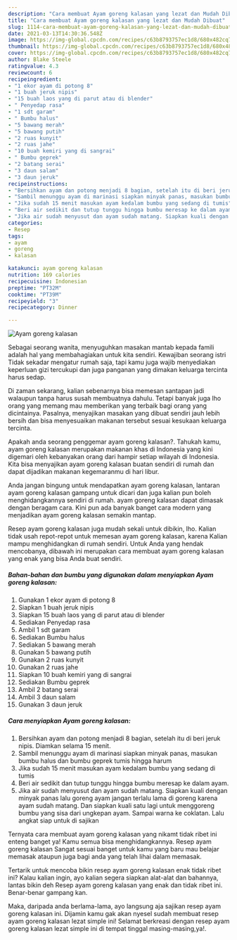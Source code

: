 ```yaml
---
description: "Cara membuat Ayam goreng kalasan yang lezat dan Mudah Dibuat"
title: "Cara membuat Ayam goreng kalasan yang lezat dan Mudah Dibuat"
slug: 1114-cara-membuat-ayam-goreng-kalasan-yang-lezat-dan-mudah-dibuat
date: 2021-03-13T14:30:36.548Z
image: https://img-global.cpcdn.com/recipes/c63b8793757ec1d8/680x482cq70/ayam-goreng-kalasan-foto-resep-utama.jpg
thumbnail: https://img-global.cpcdn.com/recipes/c63b8793757ec1d8/680x482cq70/ayam-goreng-kalasan-foto-resep-utama.jpg
cover: https://img-global.cpcdn.com/recipes/c63b8793757ec1d8/680x482cq70/ayam-goreng-kalasan-foto-resep-utama.jpg
author: Blake Steele
ratingvalue: 4.3
reviewcount: 6
recipeingredient:
- "1 ekor ayam di potong 8"
- "1 buah jeruk nipis"
- "15 buah laos yang di parut atau di blender"
- " Penyedap rasa"
- "1 sdt garam"
- " Bumbu halus"
- "5 bawang merah"
- "5 bawang putih"
- "2 ruas kunyit"
- "2 ruas jahe"
- "10 buah kemiri yang di sangrai"
- " Bumbu geprek"
- "2 batang serai"
- "3 daun salam"
- "3 daun jeruk"
recipeinstructions:
- "Bersihkan ayam dan potong menjadi 8 bagian, setelah itu di beri jeruk nipis. Diamkan selama 15 menit."
- "Sambil menunggu ayam di marinasi siapkan minyak panas, masukan bumbu halus dan bumbu geprek tumis hingga harum"
- "Jika sudah 15 menit masukan ayam kedalam bumbu yang sedang di tumis"
- "Beri air sedikit dan tutup tunggu hingga bumbu meresap ke dalam ayam."
- "Jika air sudah menyusut dan ayam sudah matang. Siapkan kuali dengan minyak panas lalu goreng ayam jangan terlalu lama di goreng karena ayam sudah matang. Dan siapkan kuali satu lagi untuk menggoreng bumbu yang sisa dari ungkepan ayam. Sampai warna ke coklatan. Lalu angkat siap untuk di sajikan"
categories:
- Resep
tags:
- ayam
- goreng
- kalasan

katakunci: ayam goreng kalasan 
nutrition: 169 calories
recipecuisine: Indonesian
preptime: "PT32M"
cooktime: "PT39M"
recipeyield: "3"
recipecategory: Dinner

---
```



![Ayam goreng kalasan](https://img-global.cpcdn.com/recipes/c63b8793757ec1d8/680x482cq70/ayam-goreng-kalasan-foto-resep-utama.jpg)

Sebagai seorang wanita, menyuguhkan masakan mantab kepada famili adalah hal yang membahagiakan untuk kita sendiri. Kewajiban seorang istri Tidak sekadar mengatur rumah saja, tapi kamu juga wajib menyediakan keperluan gizi tercukupi dan juga panganan yang dimakan keluarga tercinta harus sedap.

Di zaman  sekarang, kalian sebenarnya bisa memesan santapan jadi walaupun tanpa harus susah membuatnya dahulu. Tetapi banyak juga lho orang yang memang mau memberikan yang terbaik bagi orang yang dicintainya. Pasalnya, menyajikan masakan yang dibuat sendiri jauh lebih bersih dan bisa menyesuaikan makanan tersebut sesuai kesukaan keluarga tercinta. 



Apakah anda seorang penggemar ayam goreng kalasan?. Tahukah kamu, ayam goreng kalasan merupakan makanan khas di Indonesia yang kini digemari oleh kebanyakan orang dari hampir setiap wilayah di Indonesia. Kita bisa menyajikan ayam goreng kalasan buatan sendiri di rumah dan dapat dijadikan makanan kegemaranmu di hari libur.

Anda jangan bingung untuk mendapatkan ayam goreng kalasan, lantaran ayam goreng kalasan gampang untuk dicari dan juga kalian pun boleh menghidangkannya sendiri di rumah. ayam goreng kalasan dapat dimasak dengan beragam cara. Kini pun ada banyak banget cara modern yang menjadikan ayam goreng kalasan semakin mantap.

Resep ayam goreng kalasan juga mudah sekali untuk dibikin, lho. Kalian tidak usah repot-repot untuk memesan ayam goreng kalasan, karena Kalian mampu menghidangkan di rumah sendiri. Untuk Anda yang hendak mencobanya, dibawah ini merupakan cara membuat ayam goreng kalasan yang enak yang bisa Anda buat sendiri.

<!--inarticleads1-->

##### Bahan-bahan dan bumbu yang digunakan dalam menyiapkan Ayam goreng kalasan:

1. Gunakan 1 ekor ayam di potong 8
1. Siapkan 1 buah jeruk nipis
1. Siapkan 15 buah laos yang di parut atau di blender
1. Sediakan  Penyedap rasa
1. Ambil 1 sdt garam
1. Sediakan  Bumbu halus
1. Sediakan 5 bawang merah
1. Gunakan 5 bawang putih
1. Gunakan 2 ruas kunyit
1. Gunakan 2 ruas jahe
1. Siapkan 10 buah kemiri yang di sangrai
1. Sediakan  Bumbu geprek
1. Ambil 2 batang serai
1. Ambil 3 daun salam
1. Gunakan 3 daun jeruk




<!--inarticleads2-->

##### Cara menyiapkan Ayam goreng kalasan:

1. Bersihkan ayam dan potong menjadi 8 bagian, setelah itu di beri jeruk nipis. Diamkan selama 15 menit.
1. Sambil menunggu ayam di marinasi siapkan minyak panas, masukan bumbu halus dan bumbu geprek tumis hingga harum
1. Jika sudah 15 menit masukan ayam kedalam bumbu yang sedang di tumis
1. Beri air sedikit dan tutup tunggu hingga bumbu meresap ke dalam ayam.
1. Jika air sudah menyusut dan ayam sudah matang. Siapkan kuali dengan minyak panas lalu goreng ayam jangan terlalu lama di goreng karena ayam sudah matang. Dan siapkan kuali satu lagi untuk menggoreng bumbu yang sisa dari ungkepan ayam. Sampai warna ke coklatan. Lalu angkat siap untuk di sajikan




Ternyata cara membuat ayam goreng kalasan yang nikamt tidak ribet ini enteng banget ya! Kamu semua bisa menghidangkannya. Resep ayam goreng kalasan Sangat sesuai banget untuk kamu yang baru mau belajar memasak ataupun juga bagi anda yang telah lihai dalam memasak.

Tertarik untuk mencoba bikin resep ayam goreng kalasan enak tidak ribet ini? Kalau kalian ingin, ayo kalian segera siapkan alat-alat dan bahannya, lantas bikin deh Resep ayam goreng kalasan yang enak dan tidak ribet ini. Benar-benar gampang kan. 

Maka, daripada anda berlama-lama, ayo langsung aja sajikan resep ayam goreng kalasan ini. Dijamin kamu gak akan nyesel sudah membuat resep ayam goreng kalasan lezat simple ini! Selamat berkreasi dengan resep ayam goreng kalasan lezat simple ini di tempat tinggal masing-masing,ya!.

